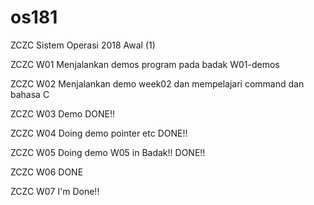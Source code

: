 # os181
ZCZC Sistem Operasi 2018 Awal (1)

ZCZC W01 Menjalankan demos program pada badak W01-demos

ZCZC W02 Menjalankan demo week02 dan mempelajari command dan bahasa C

ZCZC W03 Demo DONE!!

ZCZC W04 Doing demo pointer etc DONE!!

ZCZC W05 Doing demo W05 in Badak!! DONE!!

ZCZC W06 DONE

ZCZC W07 I'm Done!!
